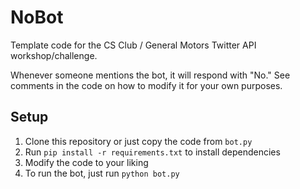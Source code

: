 # NoBot
Template code for the CS Club / General Motors Twitter API workshop/challenge.

Whenever someone mentions the bot, it will respond with "No." See comments in the code on how to modify it for your own purposes.

## Setup
1. Clone this repository or just copy the code from `bot.py`
1. Run `pip install -r requirements.txt` to install dependencies
1. Modify the code to your liking
1. To run the bot, just run `python bot.py`